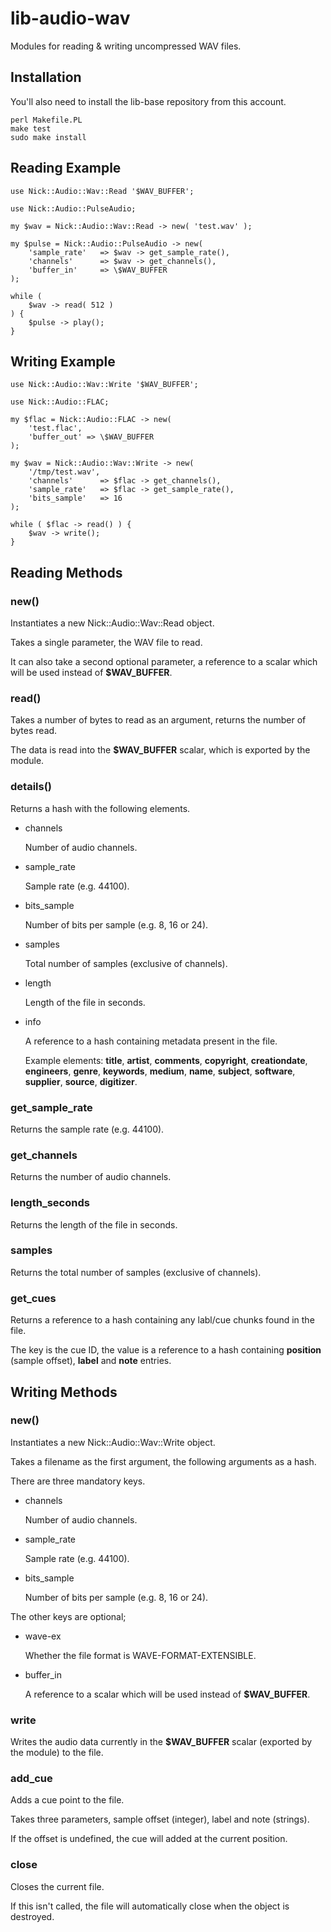 # lib-audio-wav

Modules for reading & writing uncompressed WAV files.

## Installation

You'll also need to install the lib-base repository from this account.

    perl Makefile.PL
    make test
    sudo make install

## Reading Example

    use Nick::Audio::Wav::Read '$WAV_BUFFER';

    use Nick::Audio::PulseAudio;

    my $wav = Nick::Audio::Wav::Read -> new( 'test.wav' );

    my $pulse = Nick::Audio::PulseAudio -> new(
        'sample_rate'   => $wav -> get_sample_rate(),
        'channels'      => $wav -> get_channels(),
        'buffer_in'     => \$WAV_BUFFER
    );

    while (
        $wav -> read( 512 )
    ) {
        $pulse -> play();
    }

## Writing Example

    use Nick::Audio::Wav::Write '$WAV_BUFFER';

    use Nick::Audio::FLAC;

    my $flac = Nick::Audio::FLAC -> new(
        'test.flac',
        'buffer_out' => \$WAV_BUFFER
    );

    my $wav = Nick::Audio::Wav::Write -> new(
        '/tmp/test.wav',
        'channels'      => $flac -> get_channels(),
        'sample_rate'   => $flac -> get_sample_rate(),
        'bits_sample'   => 16
    );

    while ( $flac -> read() ) {
        $wav -> write();
    }

## Reading Methods

### new()

Instantiates a new Nick::Audio::Wav::Read object.

Takes a single parameter, the WAV file to read.

It can also take a second optional parameter, a reference to a scalar which will be used instead of **$WAV\_BUFFER**.

### read()

Takes a number of bytes to read as an argument, returns the number of bytes read.

The data is read into the **$WAV\_BUFFER** scalar, which is exported by the module.

### details()

Returns a hash with the following elements.

- channels

    Number of audio channels.

- sample\_rate

    Sample rate (e.g. 44100).

- bits\_sample

    Number of bits per sample (e.g. 8, 16 or 24).

- samples

    Total number of samples (exclusive of channels).

- length

    Length of the file in seconds.

- info

    A reference to a hash containing metadata present in the file.

    Example elements: **title**, **artist**, **comments**, **copyright**, **creationdate**, **engineers**, **genre**, **keywords**, **medium**, **name**, **subject**, **software**, **supplier**, **source**, **digitizer**.

### get\_sample\_rate

Returns the sample rate (e.g. 44100).

### get\_channels

Returns the number of audio channels.

### length\_seconds

Returns the length of the file in seconds.

### samples

Returns the total number of samples (exclusive of channels).

### get\_cues

Returns a reference to a hash containing any labl/cue chunks found in the file.

The key is the cue ID, the value is a reference to a hash containing **position** (sample offset), **label** and **note** entries.

## Writing Methods

### new()

Instantiates a new Nick::Audio::Wav::Write object.

Takes a filename as the first argument, the following arguments as a hash.

There are three mandatory keys.

- channels

    Number of audio channels.

- sample\_rate

    Sample rate (e.g. 44100).

- bits\_sample

    Number of bits per sample (e.g. 8, 16 or 24).

The other keys are optional;

- wave-ex

    Whether the file format is WAVE-FORMAT-EXTENSIBLE.

- buffer\_in

    A reference to a scalar which will be used instead of **$WAV\_BUFFER**.

### write

Writes the audio data currently in the **$WAV\_BUFFER** scalar (exported by the module) to the file.

### add\_cue

Adds a cue point to the file.

Takes three parameters, sample offset (integer), label and note (strings).

If the offset is undefined, the cue will added at the current position.

### close

Closes the current file.

If this isn't called, the file will automatically close when the object is destroyed.

